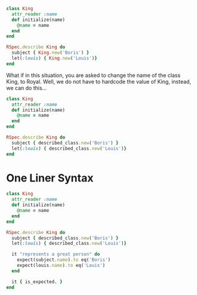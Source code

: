```ruby
class King
  attr_reader :name
  def initialize(name)
    @name = name
  end
end

RSpec.describe King do
  subject { King.new('Boris') }
  let(:louis) { King.new('Louis')}
end

```

What if in this situation, you are asked to change the name of the class King, to Royal.  Well, we do not have to hardcode the value of King, instead, we can do this...


```ruby
class King
  attr_reader :name
  def initialize(name)
    @name = name
  end
end

RSpec.describe King do
  subject { described_class.new('Boris') }
  let(:louis) { described_class.new('Louis')}
end

```

# One Liner Syntax

```ruby
class King
  attr_reader :name
  def initialize(name)
    @name = name
  end
end

RSpec.describe King do
  subject { described_class.new('Boris') }
  let(:louis) { described_class.new('Louis')}

  it "represents a great person" do
    expect(subject.name).to eq('Boris')
    expect(louis.name).to eq('Louis')
  end

  it { is_expected. }
end

```
